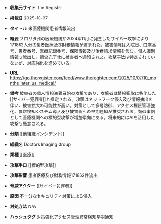 - **収集元サイト**
The Register

- **掲載日**
2025-10-07

- **タイトル**
米医療機関患者情報流出

- **概要**
フロリダ州の医療機関が2024年11月に発生したサイバー攻撃により171862人分の患者医療及び財務情報が盗まれた。被害情報は入院日、口座番号、患者番号、医療記録番号、保険情報及び治療請求情報を含む。個人識別情報も流出し、調査完了後に被害者へ通知された。攻撃手法は特定されていないが、対応強化を進めている。

- **URL**
https://go.theregister.com/feed/www.theregister.com/2025/10/07/10_months_later_us_medical/

- **備考**
被害者の個人情報盗難目的の攻撃であり、攻撃者は情報窃取に特化した[[サイバー犯罪者]]と推定される。攻撃はネットワーク侵入及び情報抽出を伴い、被害拡大の可能性が高い。対策として多層防御、アクセス権限管理強化、異常検知システム導入及び被害者への早期通知が推奨される。類似事例として医療機関への標的型攻撃が増加傾向にある。将来的にはAIを活用した攻撃も懸念される。

- **分類**
[[他組織インシデント]]

- **組織名**
Doctors Imaging Group

- **業種**
[[医療]]

- **攻撃手口**
[[標的型攻撃]]

- **攻撃影響**
患者医療及び財務情報171862件流出

- **脅威アクター**
[[サイバー犯罪者]]

- **原因**
不十分なセキュリティ対策による侵入

- **対処方法**
N/A

- **ハッシュタグ**
対策強化アクセス管理異常検知早期通知
